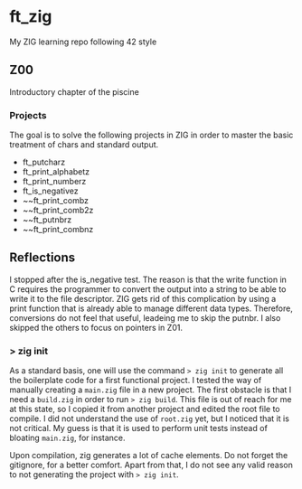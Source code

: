 # ft_zig
My ZIG learning repo following 42 style

## Z00
Introductory chapter of the piscine

### Projects
The goal is to solve the following projects in ZIG in order to master the basic treatment of chars and standard output.

* ft_putcharz
* ft_print_alphabetz
* ft_print_numberz
* ft_is_negativez
* ~~ft_print_combz
* ~~ft_print_comb2z
* ~~ft_putnbrz
* ~~ft_print_combnz

## Reflections
I stopped after the is_negative test. The reason is that the write function in C requires the programmer to convert the output into a string to be able to write it to the file descriptor. ZIG gets rid of this complication by using a print function that is already able to manage different data types. Therefore, conversions do not feel that useful, leadeing me to skip the putnbr. I also skipped the others to focus on pointers in Z01.

### > zig init
As a standard basis, one will use the command `> zig init` to generate all the boilerplate code for a first functional project. I tested the way of manually creating a `main.zig` file in a new project. The first obstacle is that I need a `build.zig` in order to run `> zig build`. This file is out of reach for me at this state, so I copied it from another project and edited the root file to compile. I did not understand the use of `root.zig` yet, but I noticed that it is not critical. My guess is that it is used to perform unit tests instead of bloating `main.zig`, for instance.

Upon compilation, zig generates a lot of cache elements. Do not forget the gitignore, for a better comfort. Apart from that, I do not see any valid reason to not generating the project with `> zig init`.